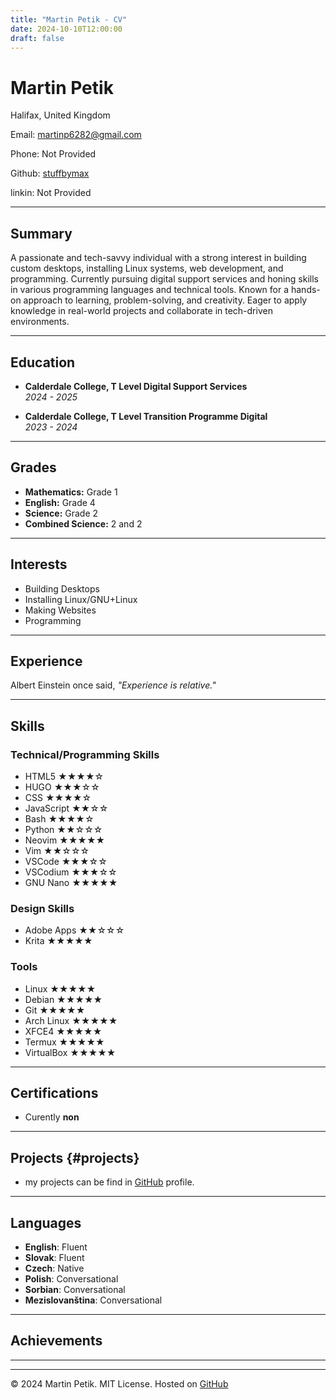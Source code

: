 ```yaml
---
title: "Martin Petik - CV"
date: 2024-10-10T12:00:00
draft: false
---
```


# Martin Petik  

Halifax, United Kingdom  

Email: [martinp6282@gmail.com](mailto:martinp6282@gmail.com)  

Phone: Not Provided

Github: [stuffbymax](https://github.com/stuffbymax)

linkin: Not Provided

---

## Summary

A passionate and tech-savvy individual with a strong interest in building custom desktops, installing Linux systems, web development, and programming. Currently pursuing digital support services and honing skills in various programming languages and technical tools. Known for a hands-on approach to learning, problem-solving, and creativity. Eager to apply knowledge in real-world projects and collaborate in tech-driven environments.

---

## Education

- **Calderdale College, T Level Digital Support Services**  
  *2024 - 2025*

- **Calderdale College, T Level Transition Programme Digital**  
  *2023 - 2024*

---

## Grades

- **Mathematics:** Grade 1  
- **English:** Grade 4  
- **Science:** Grade 2  
- **Combined Science:** 2 and 2  

---

## Interests

- Building Desktops  
- Installing Linux/GNU+Linux  
- Making Websites  
- Programming  

---

## Experience

Albert Einstein once said, _"Experience is relative."_

---

## Skills

### Technical/Programming Skills
- HTML5 ★★★★☆
- HUGO  ★★★☆☆
- CSS  ★★★★☆
- JavaScript ★★☆☆  
- Bash  ★★★★☆
- Python ★★☆☆☆
- Neovim ★★★★★  
- Vim  ★★☆☆☆
- VSCode  ★★★☆☆
- VSCodium  ★★★☆☆
- GNU Nano  ★★★★★

### Design Skills
- Adobe Apps  ★★☆☆☆
- Krita  ★★★★★

### Tools
- Linux  ★★★★★
- Debian  ★★★★★
- Git  ★★★★★
- Arch Linux ★★★★★  
- XFCE4  ★★★★★
- Termux  ★★★★★
- VirtualBox  ★★★★★

---

## Certifications
- Curently **non** 
---

## Projects {#projects}

-  my projects can be find in [GitHub](https://github.com/stuffbymax?tab=repositories) profile.

---

## Languages

- **English**: Fluent  
- **Slovak**: Fluent  
- **Czech**: Native 
- **Polish**: Conversational
- **Sorbian**: Conversational
- **Mezislovanština**: Conversational

---

## Achievements
  


---


---

© 2024 Martin Petik. MIT License. Hosted on [GitHub](https://github.com/stuffbymax/cv-hugo)
